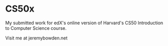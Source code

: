 # CS50x
My submitted work for edX's online version of Harvard's CS50 Introduction to Computer Science course.

Visit me at jeremybowden.net
